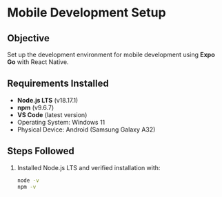 # Mobile Development Setup

## Objective
Set up the development environment for mobile development using **Expo Go** with React Native.

## Requirements Installed
- **Node.js LTS** (v18.17.1)
- **npm** (v9.6.7)
- **VS Code** (latest version)
- Operating System: Windows 11
- Physical Device: Android (Samsung Galaxy A32)

## Steps Followed
1. Installed Node.js LTS and verified installation with:
   ```bash
   node -v
   npm -v
